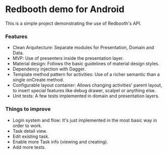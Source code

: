 # Redbooth demo for Android

This is a simple project demonstrating the use of Redbooth's API.

### Features
- Clean Arquitecture: Separate modules for Presentation, Domain and Data.
- MVP: Use of presenters inside the presentation layer.
- Material design: Follows the basic guidelines of material design styles.
- Dependency injection with Dagger.
- Template method pattern for activities: Use of a richer semantic than a single onCreate method.
- Configurable layout container: Allows changing activities' parent layout, to insert special features like debug drawer, scalpel or anything else.
- Unit tests: A few tests implemented in domain and presentation layers.

### Things to improve
- Login system and flow: It's just implemented in the most basic way in order to work.
- Task detail view.
- Edit existing task.
- Enable more Task info (viewing and creating).
- Add more tests.

